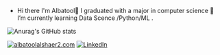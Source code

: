 - Hi there I'm Albatool👋  I graduated with a major in computer science 🌱 I’m currently learning Data Scence /Python/ML  .
  

![Anurag's GitHub stats](https://github-readme-stats.vercel.app/api?username=Albatool2&theme=midnight-purple_icons=true)


<a href="mailto:YourEmail@gmail.com">![albatoolalshaer2.com](https://img.shields.io/badge/Gmail-D14836?style=for-the-badge&logo=gmail&logoColor=white)</a>
<a href="<https://www.linkedin.com/in/albatool-alshaer/>">![LinkedIn](https://img.shields.io/badge/LinkedIn-0077B5?style=for-the-badge&logo=linkedin&logoColor=white)</a>

